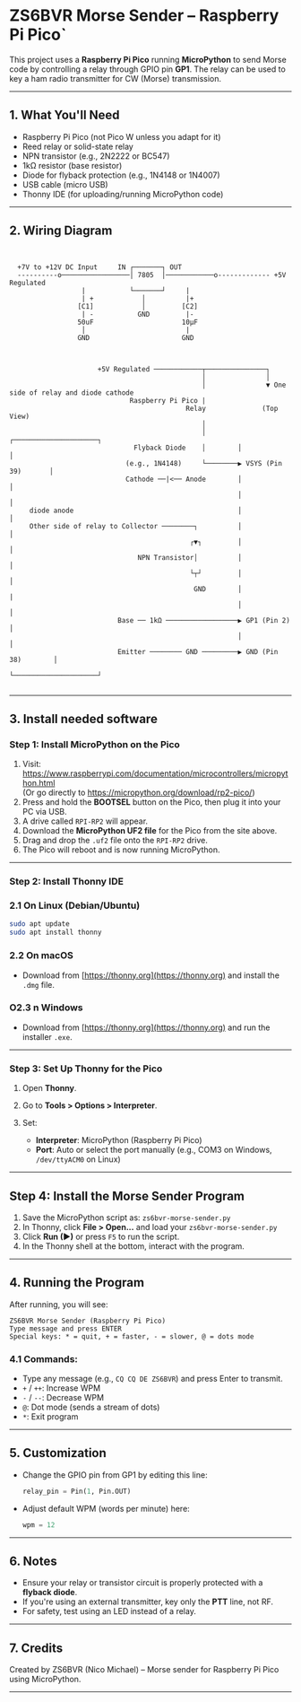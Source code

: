# ZS6BVR Morse Sender – Raspberry Pi Pico`



This project uses a **Raspberry Pi Pico** running **MicroPython** to send Morse code by controlling a relay through GPIO pin **GP1**. The relay can be used to key a ham radio transmitter for CW (Morse) transmission.

---

## 1. What You'll Need

- Raspberry Pi Pico (not Pico W unless you adapt for it)
- Reed relay or solid-state relay
- NPN transistor (e.g., 2N2222 or BC547)
- 1kΩ resistor (base resistor)
- Diode for flyback protection (e.g., 1N4148 or 1N4007)
- USB cable (micro USB)
- Thonny IDE (for uploading/running MicroPython code)

---

## 2. Wiring Diagram

```


  +7V to +12V DC Input     IN ┌───────┐ OUT
  ----------o─────────────────│ 7805  │────────────o------------- +5V Regulated
                  |           └───────┘     |
                  | +            │          |+
                 [C1]            │         [C2]
                  | -           GND         |-
                 50uF                      10µF
                  │                         |
                 GND                       GND
                                
                              
                                             
                      +5V Regulated ────────────┬───────────────┐
                                                │               │
                                                │               ▼ One side of relay and diode cathode
                              Raspberry Pi Pico |
                                            Relay              (Top View)
                                                │
                                                │        ┌─────────────────────┐
                               Flyback Diode    │        │                     │
                             (e.g., 1N4148)     └────────▶ VSYS (Pin 39)       │
                             Cathode ──|<── Anode        │                     │
                                                         │                     │
     diode anode                                         │                     │
     Other side of relay to Collector ────────┐          │                     │
                                             ┌▼┐         │                     │
                                NPN Transistor│          │                     │
                                             └┬┘         │                     │
                                              GND        │                     | 
                                                         │                     │
                           Base ── 1kΩ ──────────────────▶ GP1 (Pin 2)         │
                                                         │                     │
                           Emitter ──────── GND ─────────▶ GND (Pin 38)        │
                                                         └─────────────────────┘


```

---
## 3. Install needed software
### Step 1: Install MicroPython on the Pico

1. Visit: https://www.raspberrypi.com/documentation/microcontrollers/micropython.html  
   (Or go directly to https://micropython.org/download/rp2-pico/)
2. Press and hold the **BOOTSEL** button on the Pico, then plug it into your PC via USB.
3. A drive called `RPI-RP2` will appear.
4. Download the **MicroPython UF2 file** for the Pico from the site above.
5. Drag and drop the `.uf2` file onto the `RPI-RP2` drive.
6. The Pico will reboot and is now running MicroPython.

---

### Step 2: Install Thonny IDE

### 2.1 On Linux (Debian/Ubuntu)
```bash
sudo apt update
sudo apt install thonny
```

### 2.2 On macOS

* Download from [https://thonny.org](https://thonny.org) and install the `.dmg` file.

### O2.3 n Windows

* Download from [https://thonny.org](https://thonny.org) and run the installer `.exe`.

---

### Step 3: Set Up Thonny for the Pico

1. Open **Thonny**.
2. Go to **Tools > Options > Interpreter**.
3. Set:

   * **Interpreter**: MicroPython (Raspberry Pi Pico)
   * **Port**: Auto or select the port manually (e.g., COM3 on Windows, `/dev/ttyACM0` on Linux)

---

## Step 4: Install the Morse Sender Program

1. Save the MicroPython script as: `zs6bvr-morse-sender.py`
2. In Thonny, click **File > Open...** and load your `zs6bvr-morse-sender.py`
3. Click **Run (▶)** or press `F5` to run the script.
4. In the Thonny shell at the bottom, interact with the program.

---

##  4. Running the Program

After running, you will see:

```
ZS6BVR Morse Sender (Raspberry Pi Pico)
Type message and press ENTER
Special keys: * = quit, + = faster, - = slower, @ = dots mode
```

### 4.1 Commands:

* Type any message (e.g., `CQ CQ DE ZS6BVR`) and press Enter to transmit.
* `+` / `++`: Increase WPM
* `-` / `--`: Decrease WPM
* `@`: Dot mode (sends a stream of dots)
* `*`: Exit program

---

## 5. Customization

* Change the GPIO pin from GP1 by editing this line:

  ```python
  relay_pin = Pin(1, Pin.OUT)
  ```
* Adjust default WPM (words per minute) here:

  ```python
  wpm = 12
  ```

---

## 6. Notes

* Ensure your relay or transistor circuit is properly protected with a **flyback diode**.
* If you're using an external transmitter, key only the **PTT** line, not RF.
* For safety, test using an LED instead of a relay.

---

## 7. Credits

Created by ZS6BVR (Nico Michael) – Morse sender for Raspberry Pi Pico using MicroPython.

---

